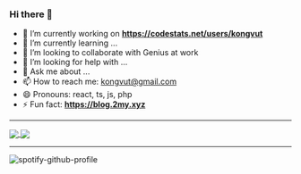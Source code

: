 ### Hi there 👋

- 🔭 I’m currently working on **https://codestats.net/users/kongvut**
- 🌱 I’m currently learning ...
- 👯 I’m looking to collaborate with Genius at work
- 🤔 I’m looking for help with ...
- 💬 Ask me about ...
- 📫 How to reach me: kongvut@gmail.com
- 😄 Pronouns: react, ts, js, php
- ⚡ Fun fact: **https://blog.2my.xyz**

----

<a href="https://github.com/anuraghazra/github-readme-stats">
  <img align="center" src="https://github-readme-stats.bluenex.vercel.app/api?username=kongvut&theme=graywhite&count_private=true&show_icons=true" />
</a>
<a href="https://github.com/anuraghazra/github-readme-stats">
  <img align="center" src="https://github-readme-stats.bluenex.vercel.app/api/top-langs/?username=kongvut&theme=graywhite&count_private=true&show_icons=true&hide=openedge%20abl,html" />
</a>

----

![spotify-github-profile](https://spotify-github-profile.vercel.app/api/view?uid=21uwoaheuiy4s5eb56wz34s3y&cover_image=false&theme=default)
